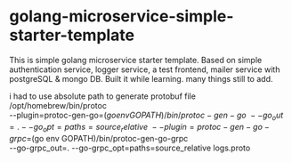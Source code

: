 # golang-microservice-simple-starter-template
This is simple golang microservice starter template. Based on simple authentication service, logger service, a test frontend, mailer service with postgreSQL &amp; mongo DB. Built it while learning. many things still to add.

i had to use absolute path to generate protobuf file
/opt/homebrew/bin/protoc \
  --plugin=protoc-gen-go=$(go env GOPATH)/bin/protoc-gen-go \
  --go_out=. --go_opt=paths=source_relative \
  --plugin=protoc-gen-go-grpc=$(go env GOPATH)/bin/protoc-gen-go-grpc \
  --go-grpc_out=. --go-grpc_opt=paths=source_relative logs.proto